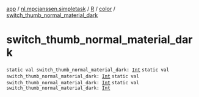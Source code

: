 [app](../../../index.md) / [nl.mpcjanssen.simpletask](../../index.md) / [R](../index.md) / [color](index.md) / [switch_thumb_normal_material_dark](.)

# switch_thumb_normal_material_dark

`static val switch_thumb_normal_material_dark: `[`Int`](https://kotlinlang.org/api/latest/jvm/stdlib/kotlin/-int/index.html)
`static val switch_thumb_normal_material_dark: `[`Int`](https://kotlinlang.org/api/latest/jvm/stdlib/kotlin/-int/index.html)
`static val switch_thumb_normal_material_dark: `[`Int`](https://kotlinlang.org/api/latest/jvm/stdlib/kotlin/-int/index.html)
`static val switch_thumb_normal_material_dark: `[`Int`](https://kotlinlang.org/api/latest/jvm/stdlib/kotlin/-int/index.html)
